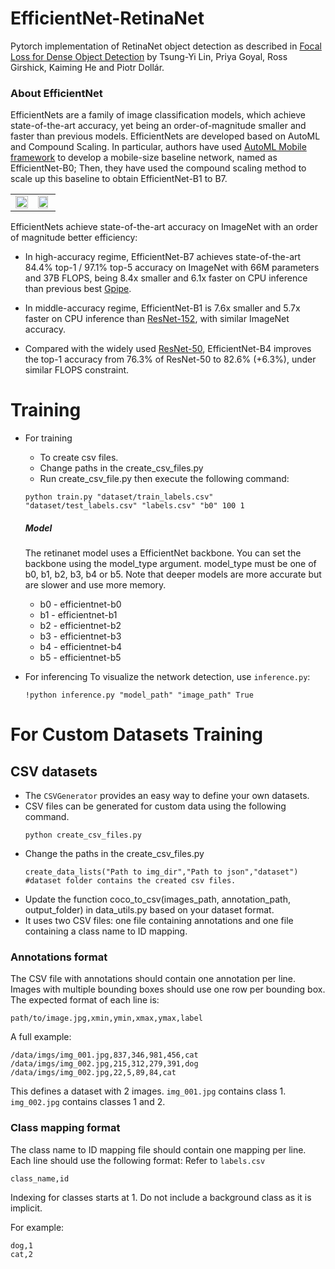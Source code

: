 # EfficientNet-RetinaNet
Pytorch  implementation of RetinaNet object detection as described in [Focal Loss for Dense Object Detection](https://arxiv.org/abs/1708.02002) by Tsung-Yi Lin, Priya Goyal, Ross Girshick, Kaiming He and Piotr Dollár.


### About EfficientNet

EfficientNets are a family of image classification models, which achieve state-of-the-art accuracy, yet being an order-of-magnitude smaller and faster than previous models. EfficientNets are developed based on AutoML and Compound Scaling. In particular, authors have used [AutoML Mobile framework](https://ai.googleblog.com/2018/08/mnasnet-towards-automating-design-of.html) to develop a mobile-size baseline network, named as EfficientNet-B0; Then, they have used the compound scaling method to scale up this baseline to obtain EfficientNet-B1 to B7.

<table border="0">
<tr>
    <td>
    <img src="https://raw.githubusercontent.com/tensorflow/tpu/master/models/official/efficientnet/g3doc/params.png" width="100%" />
    </td>
    <td>
    <img src="https://raw.githubusercontent.com/tensorflow/tpu/master/models/official/efficientnet/g3doc/flops.png", width="90%" />
    </td>
</tr>
</table>

EfficientNets achieve state-of-the-art accuracy on ImageNet with an order of magnitude better efficiency:


* In high-accuracy regime, EfficientNet-B7 achieves state-of-the-art 84.4% top-1 / 97.1% top-5 accuracy on ImageNet with 66M parameters and 37B FLOPS, being 8.4x smaller and 6.1x faster on CPU inference than previous best [Gpipe](https://arxiv.org/abs/1811.06965).

* In middle-accuracy regime, EfficientNet-B1 is 7.6x smaller and 5.7x faster on CPU inference than [ResNet-152](https://arxiv.org/abs/1512.03385), with similar ImageNet accuracy.

* Compared with the widely used [ResNet-50](https://arxiv.org/abs/1512.03385), EfficientNet-B4 improves the top-1 accuracy from 76.3% of ResNet-50 to 82.6% (+6.3%), under similar FLOPS constraint.


# Training 
*  For training
   * To create csv files.
   * Change paths in the create_csv_files.py
   * Run create_csv_file.py then execute the following command:
    ```
    python train.py "dataset/train_labels.csv" "dataset/test_labels.csv" "labels.csv" "b0" 100 1
    ```
    ##### Model
    The retinanet model uses a EfficientNet backbone. You can set the backbone using the model_type argument. model_type must be one of b0, b1, b2, b3, b4 or b5. Note that deeper models are more accurate but are slower and use more memory.

    * b0 - efficientnet-b0
    * b1 - efficientnet-b1
    * b2 - efficientnet-b2
    * b3 - efficientnet-b3
    * b4 - efficientnet-b4
    * b5 - efficientnet-b5
    
*  For inferencing
    To visualize the network detection, use `inference.py`:
   ```
   !python inference.py "model_path" "image_path" True
   ```
   
# For Custom Datasets Training

## CSV datasets
* The `CSVGenerator` provides an easy way to define your own datasets.
* CSV files can be generated for custom data using the following command.
    ```
    python create_csv_files.py
    ```
* Change the paths in the create_csv_files.py 
    ```
    create_data_lists("Path to img_dir","Path to json","dataset")
    #dataset folder contains the created csv files.
    ```
* Update the function coco_to_csv(images_path, annotation_path, output_folder) in data_utils.py based on your dataset format.
* It uses two CSV files: one file containing annotations and one file containing a class name to ID mapping.

### Annotations format
The CSV file with annotations should contain one annotation per line.
Images with multiple bounding boxes should use one row per bounding box.
The expected format of each line is:
```
path/to/image.jpg,xmin,ymin,xmax,ymax,label
```

A full example:
```
/data/imgs/img_001.jpg,837,346,981,456,cat
/data/imgs/img_002.jpg,215,312,279,391,dog
/data/imgs/img_002.jpg,22,5,89,84,cat
```

This defines a dataset with 2 images.
`img_001.jpg` contains class 1.
`img_002.jpg` contains classes 1 and 2.


### Class mapping format
The class name to ID mapping file should contain one mapping per line.
Each line should use the following format: 
Refer to `labels.csv`
```
class_name,id
```

Indexing for classes starts at 1.
Do not include a background class as it is implicit.

For example:
```
dog,1
cat,2
```
